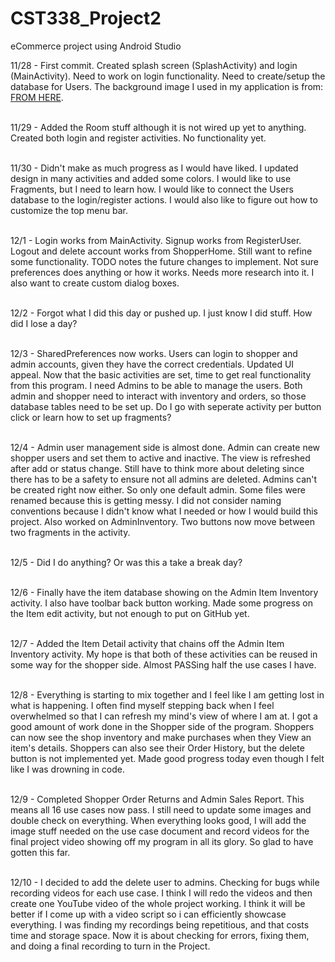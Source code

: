 # CST338_Project2
eCommerce project using Android Studio

11/28 - First commit.  Created splash screen (SplashActivity) and login (MainActivity).  Need to work on login functionality.  Need to create/setup the database for Users. The background image I used in my application is from:  <a href="https://i.pinimg.com/originals/da/4e/01/da4e01b18b65ffb43d0a849b837e954b.jpg">FROM HERE</a>.<br><br>

11/29 - Added the Room stuff although it is not wired up yet to anything.  Created both login and register activities.  No functionality yet.<br><br>

11/30 - Didn't make as much progress as I would have liked.  I updated design in many activities and added some colors.  I would like to use Fragments, but I need to learn how.  I would like to connect the Users database to the login/register actions.  I would also like to figure out how to customize the top menu bar.<br><br>

12/1 - Login works from MainActivity.  Signup works from RegisterUser.  Logout and delete account works from ShopperHome.  Still want to refine some functionality.  TODO notes the future changes to implement.  Not sure preferences does anything or how it works.  Needs more research into it.  I also want to create custom dialog boxes.<br><br>

12/2 - Forgot what I did this day or pushed up.  I just know I did stuff.  How did I lose a day?<br><br>

12/3 - SharedPreferences now works.  Users can login to shopper and admin accounts, given they have the correct credentials.  Updated UI appeal.  Now that the basic activities are set, time to get real functionality from this program.  I need Admins to be able to manage the users.  Both admin and shopper need to interact with inventory and orders, so those database tables need to be set up.  Do I go with seperate activity per button click or learn how to set up fragments?<br><br>

12/4 - Admin user management side is almost done.  Admin can create new shopper users and set them to active and inactive.  The view is refreshed after add or status change.  Still have to think more about deleting since there has to be a safety to ensure not all admins are deleted.  Admins can't be created right now either.  So only one default admin.  Some files were renamed because this is getting messy.  I did not consider naming conventions because I didn't know what I needed or how I would build this project.  Also worked on AdminInventory.  Two buttons now move between two fragments in the activity.<br><br>

12/5 - Did I do anything?  Or was this a take a break day?<br><br>

12/6 - Finally have the item database showing on the Admin Item Inventory activity.  I also have toolbar back button working.  Made some progress on the Item edit activity, but not enough to put on GitHub yet.<br><br>

12/7 - Added the Item Detail activity that chains off the Admin Item Inventory activity.  My hope is that both of these activities can be reused in some way for the shopper side.  Almost PASSing half the use cases I have.<br><br>

12/8 - Everything is starting to mix together and I feel like I am getting lost in what is happening.  I often find myself stepping back when I feel overwhelmed so that I can refresh my mind's view of where I am at.  I got a good amount of work done in the Shopper side of the program.  Shoppers can now see the shop inventory and make purchases when they View an item's details.  Shoppers can also see their Order History, but the delete button is not implemented yet.  Made good progress today even though I felt like I was drowning in code.<br><br>

12/9 - Completed Shopper Order Returns and Admin Sales Report.  This means all 16 use cases now pass.  I still need to update some images and double check on everything.  When everything looks good, I will add the image stuff needed on the use case document and record videos for the final project video showing off my program in all its glory.  So glad to have gotten this far.<br><br>

12/10 - I decided to add the delete user to admins.  Checking for bugs while recording videos for each use case.  I think I will redo the videos and then create one YouTube video of the whole project working.  I think it will be better if I come up with a video script so i can efficiently showcase everything.  I was finding my recordings being repetitious, and that costs time and storage space.  Now it is about checking for errors, fixing them, and doing a final recording to turn in the Project.
